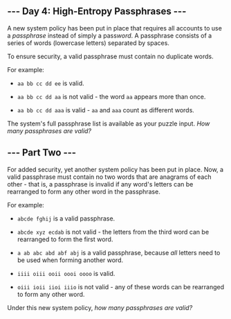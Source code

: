 ## --- Day 4: High-Entropy Passphrases --- ##

A new system policy has been put in place that requires all accounts to
use a *passphrase* instead of simply a pass*word*. A passphrase
consists of a series of words (lowercase letters) separated by spaces.

To ensure security, a valid passphrase must contain no duplicate words.

For example:

  * `aa bb cc dd ee` is valid.

  * `aa bb cc dd aa` is not valid - the word `aa` appears more than
    once.

  * `aa bb cc dd aaa` is valid - `aa` and `aaa` count as different
    words.

The system's full passphrase list is available as your puzzle input. *How
many passphrases are valid?*

## --- Part Two --- ##

For added security, yet another system policy has been put in place.
Now, a valid passphrase must contain no two words that are anagrams of
each other - that is, a passphrase is invalid if any word's letters can
be rearranged to form any other word in the passphrase.

For example:

  * `abcde fghij` is a valid passphrase.

  * `abcde xyz ecdab` is not valid - the letters from the third word
    can be rearranged to form the first word.

  * `a ab abc abd abf abj` is a valid passphrase, because *all* letters
    need to be used when forming another word.

  * `iiii oiii ooii oooi oooo` is valid.

  * `oiii ioii iioi iiio` is not valid - any of these words can be
    rearranged to form any other word.

Under this new system policy, *how many passphrases are valid?*
